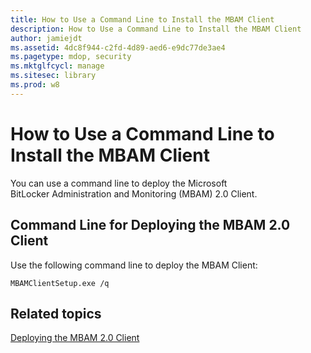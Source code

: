 ```yaml
---
title: How to Use a Command Line to Install the MBAM Client
description: How to Use a Command Line to Install the MBAM Client
author: jamiejdt
ms.assetid: 4dc8f944-c2fd-4d89-aed6-e9dc77de3ae4
ms.pagetype: mdop, security
ms.mktglfcycl: manage
ms.sitesec: library
ms.prod: w8
---
```



# How to Use a Command Line to Install the MBAM Client


You can use a command line to deploy the Microsoft BitLocker Administration and Monitoring (MBAM) 2.0 Client.

## <a href="" id="command-line-for-deploying-the-mbam-2-0-client-"></a>Command Line for Deploying the MBAM 2.0 Client


Use the following command line to deploy the MBAM Client:

`MBAMClientSetup.exe /q`

## Related topics


[Deploying the MBAM 2.0 Client](deploying-the-mbam-20-client-mbam-2.md)

 

 





